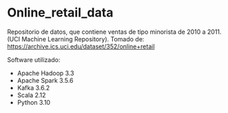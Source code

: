 # Online_retail_data
Repositorio de datos, que contiene ventas de tipo minorista de 2010 a 2011. (UCI Machine Learning Repository). Tomado de: https://archive.ics.uci.edu/dataset/352/online+retail

Software utilizado:
- Apache Hadoop 3.3
- Apache Spark 3.5.6
- Kafka 3.6.2
- Scala 2.12
- Python 3.10
